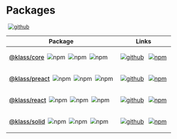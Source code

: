 # Packages

<p>
  <a title="github" href="https://github.com/flamrdevs/klass/tree/main/packages" target="_blank" style="display: inline-block; margin: 0px 4px;">
    <img alt="github" src="https://none.deno.dev/ui/button/simple?i=github&e=Open in GitHub" hspace="1">
  </a>
</p>

<table>
  <thead>
    <tr>
      <th>Package</th>
      <th>Links</th>
    </tr>
  </thead>
  <tbody>
    <tr>
      <td>
        <div style="display: flex; align-items: center; gap: 0.5rem;">
          <a href="/klass/core" style="font-size: 1rem; font-weight: 500;">@klass/core</a>
          <img alt="npm" src="https://none.deno.dev/npm/l/@klass/core" />
          <img alt="npm" src="https://none.deno.dev/npm/v/@klass/core" />
          <img alt="npm" src="https://none.deno.dev/npm/dm/@klass/core" />
        </div>
      </td>
      <td>
        <p align="center">
          <a title="github" href="https://github.com/flamrdevs/klass/tree/main/packages/core" target="_blank" style="display: inline-block; margin: 0px 4px;">
            <img alt="github" src="https://none.deno.dev/ui/icon-button/simple?i=github" />
          </a>
          <a title="npm" href="https://www.npmjs.com/package/@klass/core" target="_blank" style="display: inline-block; margin: 0px 4px;">
            <img alt="npm" src="https://none.deno.dev/ui/icon-button/simple?c=orange&i=npm" />
          </a>
        </p>
      </td>
    </tr>
    <tr>
      <td>
        <div style="display: flex; align-items: center; gap: 0.5rem;">
          <a href="/klass/preact" style="font-size: 1rem; font-weight: 500;">@klass/preact</a>
          <img alt="npm" src="https://none.deno.dev/npm/l/@klass/preact" />
          <img alt="npm" src="https://none.deno.dev/npm/v/@klass/preact" />
          <img alt="npm" src="https://none.deno.dev/npm/dm/@klass/preact" />
        </div>
      </td>
      <td>
        <p align="center">
          <a title="github" href="https://github.com/flamrdevs/klass/tree/main/packages/preact" target="_blank" style="display: inline-block; margin: 0px 4px;">
            <img alt="github" src="https://none.deno.dev/ui/icon-button/simple?i=github" />
          </a>
          <a title="npm" href="https://www.npmjs.com/package/@klass/preact" target="_blank" style="display: inline-block; margin: 0px 4px;">
            <img alt="npm" src="https://none.deno.dev/ui/icon-button/simple?c=orange&i=npm" />
          </a>
        </p>
      </td>
    </tr>
    <tr>
      <td>
        <div style="display: flex; align-items: center; gap: 0.5rem;">
          <a href="/klass/react" style="font-size: 1rem; font-weight: 500;">@klass/react</a>
          <img alt="npm" src="https://none.deno.dev/npm/l/@klass/react" />
          <img alt="npm" src="https://none.deno.dev/npm/v/@klass/react" />
          <img alt="npm" src="https://none.deno.dev/npm/dm/@klass/react" />
        </div>
      </td>
      <td>
        <p align="center">
          <a title="github" href="https://github.com/flamrdevs/klass/tree/main/packages/react" target="_blank" style="display: inline-block; margin: 0px 4px;">
            <img alt="github" src="https://none.deno.dev/ui/icon-button/simple?i=github" />
          </a>
          <a title="npm" href="https://www.npmjs.com/package/@klass/react" target="_blank" style="display: inline-block; margin: 0px 4px;">
            <img alt="npm" src="https://none.deno.dev/ui/icon-button/simple?c=orange&i=npm" />
          </a>
        </p>
      </td>
    </tr>
    <tr>
      <td>
        <div style="display: flex; align-items: center; gap: 0.5rem;">
          <a href="/klass/solid" style="font-size: 1rem; font-weight: 500;">@klass/solid</a>
          <img alt="npm" src="https://none.deno.dev/npm/l/@klass/solid" />
          <img alt="npm" src="https://none.deno.dev/npm/v/@klass/solid" />
          <img alt="npm" src="https://none.deno.dev/npm/dm/@klass/solid" />
        </div>
      </td>
      <td>
        <p align="center">
          <a title="github" href="https://github.com/flamrdevs/klass/tree/main/packages/solid" target="_blank" style="display: inline-block; margin: 0px 4px;">
            <img alt="github" src="https://none.deno.dev/ui/icon-button/simple?i=github" />
          </a>
          <a title="npm" href="https://www.npmjs.com/package/@klass/solid" target="_blank" style="display: inline-block; margin: 0px 4px;">
            <img alt="npm" src="https://none.deno.dev/ui/icon-button/simple?c=orange&i=npm" />
          </a>
        </p>
      </td>
    </tr>
  </tbody>
</table>
